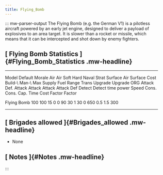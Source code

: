 ```yaml
---
title: Flying_Bomb
---
```

::: mw-parser-output
The Flying Bomb (e.g. the German V1) is a pilotless aircraft powered by
an early jet engine, designed to deliver a payload of explosives to an
area target. It is slower than a rocket or missile, which means that it
can be intercepted and shot down by enemy fighters.

## [ Flying Bomb Statistics ]{#Flying_Bomb_Statistics .mw-headline}

  ------------- --------- -------- -------- ------ -------- -------- -------- -------- --------- -------- --------- --- ------ --------- ------- ------- -------- ------- ------- ------- --------- ---------
  Model         Default   Morale   Air      Air    Soft     Hard     Naval    Strat    Surface   Air      Surface       Cost   Build-\   Man-\   Max     Supply   Fuel    Range   Trans   Upgrade   Upgrade
                ORG                Attack   Def.   Attack   Attack   Attack   Attack   Def       Detect   Detect               time      power   Speed   Cons.    Cons.           Cap.    Time      Cost
                                                                                                                                                                                          Factor    Factor

  Flying Bomb   100       100               15     0        0                 90       30                               1      30        0       650     0.5      1.5     300                       
  ------------- --------- -------- -------- ------ -------- -------- -------- -------- --------- -------- --------- --- ------ --------- ------- ------- -------- ------- ------- ------- --------- ---------

## [ Brigades allowed ]{#Brigades_allowed .mw-headline}

-   None

## [ Notes ]{#Notes .mw-headline}
:::
